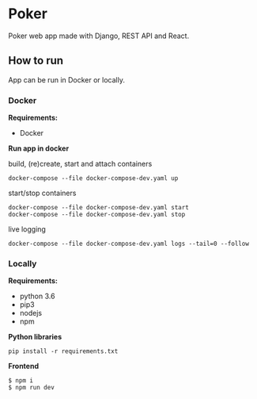 # Poker
Poker web app made with Django, REST API and React.  

## How to run
App can be run in Docker or locally. 

### Docker
**Requirements:**  
- Docker

**Run app in docker**
  
build, (re)create, start and attach containers
```
docker-compose --file docker-compose-dev.yaml up
```
start/stop containers
```
docker-compose --file docker-compose-dev.yaml start
docker-compose --file docker-compose-dev.yaml stop
```
live logging
```
docker-compose --file docker-compose-dev.yaml logs --tail=0 --follow
```

### Locally
**Requirements:**  
- python 3.6  
- pip3  
- nodejs  
- npm
  
**Python libraries**
```
pip install -r requirements.txt
```

**Frontend**
```
$ npm i
$ npm run dev
```
